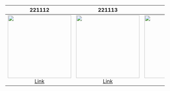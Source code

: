 |221112|221113|221120|221121|
|:--:|:--:|:--:|:--:|
|<img src="https://user-images.githubusercontent.com/84453688/201479486-ec038be1-45dd-4f92-91c5-073baa0a1a59.gif" width =200><br>[Link](https://github.com/JaeKimdev/TIL/tree/main/Swift/UIKitPractice/221112)|<img src="https://user-images.githubusercontent.com/84453688/201513121-cb82b868-ff8b-4ec3-87e5-fac5834145a6.gif" width =200><br>[Link](https://github.com/JaeKimdev/TIL/tree/main/Swift/UIKitPractice/221113)|<img src="https://user-images.githubusercontent.com/84453688/202902508-c44052ef-c35a-4906-8aef-0bc34c3fe41c.gif" width =200><br>[Link](https://github.com/JaeKimdev/TIL/tree/main/Swift/UIKitPractice/221120)|<img src="https://user-images.githubusercontent.com/84453688/202946978-06351433-1b72-470c-90f7-562c6773592e.gif" width =200><br>[Link](https://github.com/JaeKimdev/TIL/tree/main/Swift/UIKitPractice/221121)|
